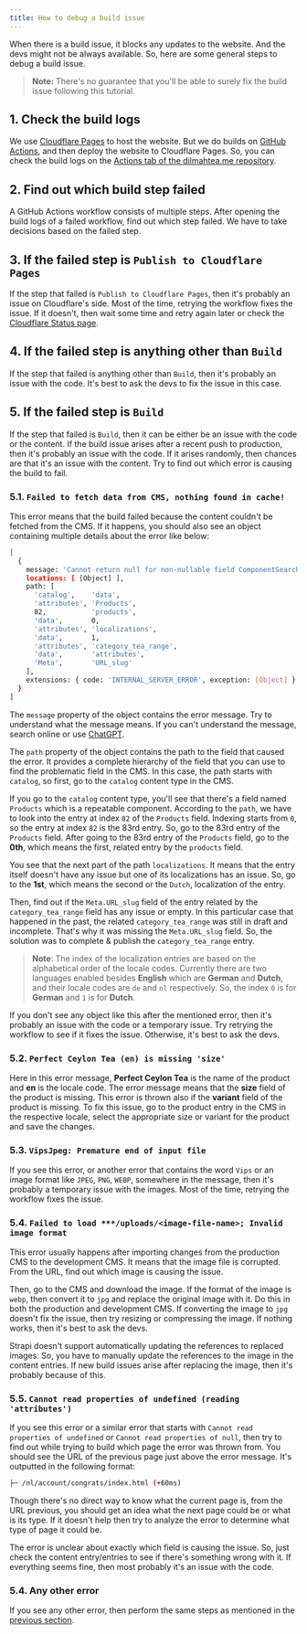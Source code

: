 ```yaml
---
title: How to debug a build issue
---
```


When there is a build issue, it blocks any updates to the website. And the devs might not be always available. So, here are some general steps to debug a build issue.

> **Note:** There's no guarantee that you'll be able to surely fix the build issue following this tutorial.

## 1. Check the build logs

We use [Cloudflare Pages](https://pages.cloudflare.com/) to host the website. But we do builds on [GitHub Actions](https://github.com/features/actions), and then deploy the website to Cloudflare Pages. So, you can check the build logs on the [Actions tab of the dilmahtea.me repository](https://github.com/dilmaheu/dilmahtea.me/actions).

## 2. Find out which build step failed

A GitHub Actions workflow consists of multiple steps. After opening the build logs of a failed workflow, find out which step failed. We have to take decisions based on the failed step.

## 3. If the failed step is `Publish to Cloudflare Pages`

If the step that failed is `Publish to Cloudflare Pages`, then it's probably an issue on Cloudflare's side. Most of the time, retrying the workflow fixes the issue. If it doesn't, then wait some time and retry again later or check the [Cloudflare Status page](https://www.cloudflarestatus.com/).

## 4. If the failed step is anything other than `Build`

If the step that failed is anything other than `Build`, then it's probably an issue with the code. It's best to ask the devs to fix the issue in this case.

## 5. If the failed step is `Build`

If the step that failed is `Build`, then it can be either be an issue with the code or the content. If the build issue arises after a recent push to production, then it's probably an issue with the code. If it arises randomly, then chances are that it's an issue with the content. Try to find out which error is causing the build to fail.

### 5.1. `Failed to fetch data from CMS, nothing found in cache!`

This error means that the build failed because the content couldn't be fetched from the CMS. If it happens, you should also see an object containing multiple details about the error like below:

```bash
[
  {
    message: 'Cannot return null for non-nullable field ComponentSearchEngineMeta.URL_slug.',
    locations: [ [Object] ],
    path: [
      'catalog',    'data',
      'attributes', 'Products',
      82,           'products',
      'data',       0,
      'attributes', 'localizations',
      'data',       1,
      'attributes', 'category_tea_range',
      'data',       'attributes',
      'Meta',       'URL_slug'
    ],
    extensions: { code: 'INTERNAL_SERVER_ERROR', exception: [Object] }
  }
]
```

The `message` property of the object contains the error message. Try to understand what the message means. If you can't understand the message, search online or use [ChatGPT](https://chat.openai.com/).

The `path` property of the object contains the path to the field that caused the error. It provides a complete hierarchy of the field that you can use to find the problematic field in the CMS. In this case, the path starts with `catalog`, so first, go to the `catalog` content type in the CMS.

If you go to the `catalog` content type, you'll see that there's a field named `Products` which is a repeatable component. According to the `path`, we have to look into the entry at index `82` of the `Products` field. Indexing starts from `0`, so the entry at index `82` is the 83rd entry. So, go to the 83rd entry of the `Products` field. After going to the 83rd entry of the `Products` field, go to the **0th**, which means the first, related entry by the `products` field.

You see that the next part of the path `localizations`. It means that the entry itself doesn't have any issue but one of its localizations has an issue. So, go to the **1st**, which means the second or the `Dutch`, localization of the entry.

Then, find out if the `Meta.URL_slug` field of the entry related by the `category_tea_range` field has any issue or empty. In this particular case that happened in the past, the related `category_tea_range` was still in draft and incomplete. That's why it was missing the `Meta.URL_slug` field. So, the solution was to complete & publish the `category_tea_range` entry.

> **Note**: The index of the localization entries are based on the alphabetical order of the locale codes. Currently there are two languages enabled besides **English** which are **German** and **Dutch**, and their locale codes are `de` and `nl` respectively. So, the index `0` is for **German** and `1` is for **Dutch**.

If you don't see any object like this after the mentioned error, then it's probably an issue with the code or a temporary issue. Try retrying the workflow to see if it fixes the issue. Otherwise, it's best to ask the devs.

### 5.2. `Perfect Ceylon Tea (en) is missing 'size'`

Here in this error message, **Perfect Ceylon Tea** is the name of the product and **en** is the locale code. The error message means that the **size** field of the product is missing. This error is thrown also if the **variant** field of the product is missing. To fix this issue, go to the product entry in the CMS in the respective locale, select the appropriate size or variant for the product and save the changes.

### 5.3. `VipsJpeg: Premature end of input file`

If you see this error, or another error that contains the word `Vips` or an image format like `JPEG`, `PNG`, `WEBP`, somewhere in the message, then it's probably a temporary issue with the images. Most of the time, retrying the workflow fixes the issue.

### 5.4. `Failed to load ***/uploads/<image-file-name>; Invalid image format`

This error usually happens after importing changes from the production CMS to the development CMS. It means that the image file is corrupted. From the URL, find out which image is causing the issue.

Then, go to the CMS and download the image. If the format of the image is `webp`, then convert it to `jpg` and replace the original image with it. Do this in both the production and development CMS. If converting the image to `jpg` doesn't fix the issue, then try resizing or compressing the image. If nothing works, then it's best to ask the devs.

Strapi doesn't support automatically updating the references to replaced images. So, you have to manually update the references to the image in the content entries. If new build issues arise after replacing the image, then it's probably because of this.

### 5.5. `Cannot read properties of undefined (reading 'attributes')`

If you see this error or a similar error that starts with `Cannot read properties of undefined` or `Cannot read properties of null`, then try to find out while trying to build which page the error was thrown from. You should see the URL of the previous page just above the error message. It's outputted in the following format:

```bash
├─ /nl/account/congrats/index.html (+60ms)
```

Though there's no direct way to know what the current page is, from the URL previous, you should get an idea what the next page could be or what is its type. If it doesn't help then try to analyze the error to determine what type of page it could be.

The error is unclear about exactly which field is causing the issue. So, just check the content entry/entries to see if there's something wrong with it. If everything seems fine, then most probably it's an issue with the code.

### 5.4. Any other error

If you see any other error, then perform the same steps as mentioned in the [previous section](#53-cannot-read-properties-of-undefined-reading-attributes).
